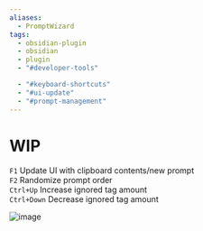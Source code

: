 ```yaml
---
aliases:
  - PromptWizard
tags:
  - obsidian-plugin
  - obsidian
  - plugin
  - "#developer-tools"

  - "#keyboard-shortcuts"
  - "#ui-update"
  - "#prompt-management"
---
```

# WIP
`F1` Update UI with clipboard contents/new prompt <br>
`F2` Randomize prompt order <br>
`Ctrl+Up` Increase ignored tag amount <br>
`Ctrl+Down` Decrease ignored tag amount <br>

![image](https://user-images.githubusercontent.com/17163949/205070828-b778fe2b-752d-4291-b990-58f7903ec32c.png)

